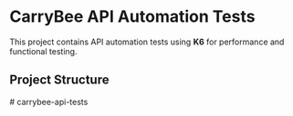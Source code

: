 # CarryBee API Automation Tests

This project contains API automation tests using **K6** for performance and functional testing.

## Project Structure
#   c a r r y b e e - a p i - t e s t s  
 